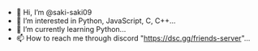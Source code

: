- 👋 Hi, I’m @saki-saki09
- 👀 I’m interested in Python, JavaScript, C, C++...
- 🌱 I’m currently learning Python...
- 📫 How to reach me through discord "https://dsc.gg/friends-server"...

<!---
saki-saki09/saki-saki09 is a ✨ special ✨ repository because its `README.md` (this file) appears on your GitHub profile.
You can click the Preview link to take a look at your changes.
--->
